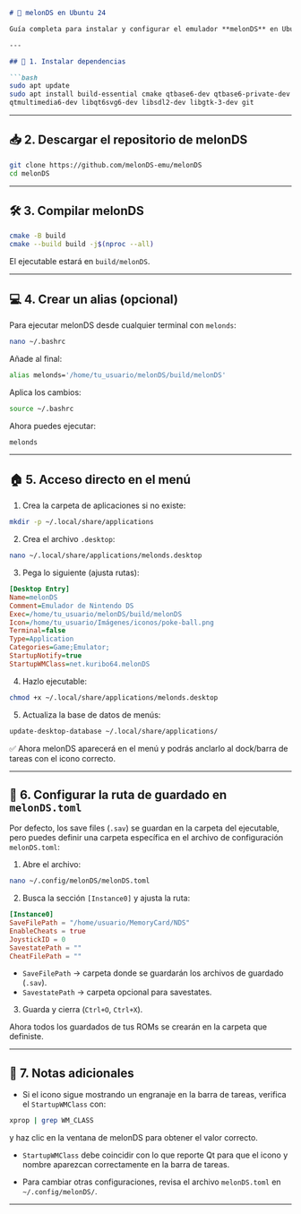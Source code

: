 ````markdown
# 🍉 melonDS en Ubuntu 24

Guía completa para instalar y configurar el emulador **melonDS** en Ubuntu 24, con alias, acceso directo con icono personalizado y configuración de la ruta de guardado.  

---

## 🚀 1. Instalar dependencias

```bash
sudo apt update
sudo apt install build-essential cmake qtbase6-dev qtbase6-private-dev \
qtmultimedia6-dev libqt6svg6-dev libsdl2-dev libgtk-3-dev git
````

---

## 📥 2. Descargar el repositorio de melonDS

```bash
git clone https://github.com/melonDS-emu/melonDS
cd melonDS
```

---

## 🛠 3. Compilar melonDS

```bash
cmake -B build
cmake --build build -j$(nproc --all)
```

El ejecutable estará en `build/melonDS`.

---

## 💻 4. Crear un alias (opcional)

Para ejecutar melonDS desde cualquier terminal con `melonds`:

```bash
nano ~/.bashrc
```

Añade al final:

```bash
alias melonds='/home/tu_usuario/melonDS/build/melonDS'
```

Aplica los cambios:

```bash
source ~/.bashrc
```

Ahora puedes ejecutar:

```bash
melonds
```

---

## 🏠 5. Acceso directo en el menú

1. Crea la carpeta de aplicaciones si no existe:

```bash
mkdir -p ~/.local/share/applications
```

2. Crea el archivo `.desktop`:

```bash
nano ~/.local/share/applications/melonds.desktop
```

3. Pega lo siguiente (ajusta rutas):

```ini
[Desktop Entry]
Name=melonDS
Comment=Emulador de Nintendo DS
Exec=/home/tu_usuario/melonDS/build/melonDS
Icon=/home/tu_usuario/Imágenes/iconos/poke-ball.png
Terminal=false
Type=Application
Categories=Game;Emulator;
StartupNotify=true
StartupWMClass=net.kuribo64.melonDS
```

4. Hazlo ejecutable:

```bash
chmod +x ~/.local/share/applications/melonds.desktop
```

5. Actualiza la base de datos de menús:

```bash
update-desktop-database ~/.local/share/applications/
```

✅ Ahora melonDS aparecerá en el menú y podrás anclarlo al dock/barra de tareas con el icono correcto.

---

## 💾 6. Configurar la ruta de guardado en `melonDS.toml`

Por defecto, los save files (`.sav`) se guardan en la carpeta del ejecutable, pero puedes definir una carpeta específica en el archivo de configuración `melonDS.toml`:

1. Abre el archivo:

```bash
nano ~/.config/melonDS/melonDS.toml
```

2. Busca la sección `[Instance0]` y ajusta la ruta:

```toml
[Instance0]
SaveFilePath = "/home/usuario/MemoryCard/NDS"
EnableCheats = true
JoystickID = 0
SavestatePath = ""
CheatFilePath = ""
```

* `SaveFilePath` → carpeta donde se guardarán los archivos de guardado (`.sav`).
* `SavestatePath` → carpeta opcional para savestates.

3. Guarda y cierra (`Ctrl+O`, `Ctrl+X`).

Ahora todos los guardados de tus ROMs se crearán en la carpeta que definiste.

---

## 🔧 7. Notas adicionales

* Si el icono sigue mostrando un engranaje en la barra de tareas, verifica el `StartupWMClass` con:

```bash
xprop | grep WM_CLASS
```

y haz clic en la ventana de melonDS para obtener el valor correcto.

* `StartupWMClass` debe coincidir con lo que reporte Qt para que el icono y nombre aparezcan correctamente en la barra de tareas.

* Para cambiar otras configuraciones, revisa el archivo `melonDS.toml` en `~/.config/melonDS/`.

---